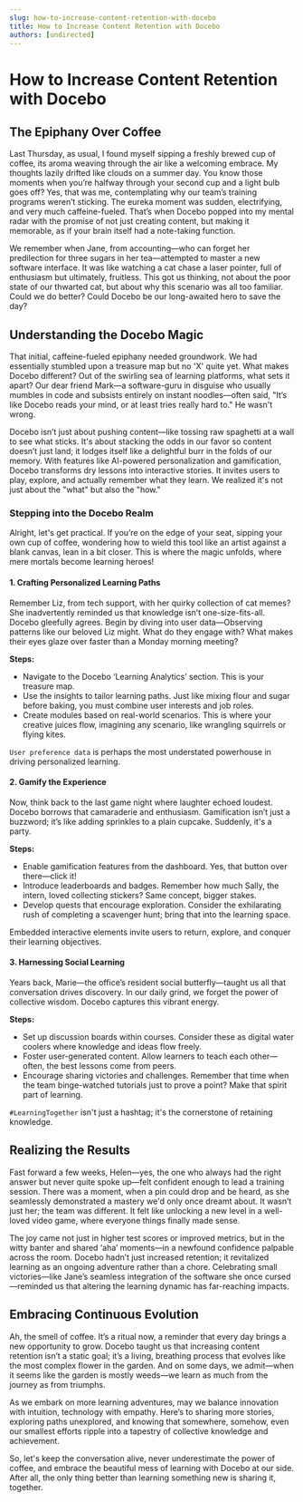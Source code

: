 ```yaml
---
slug: how-to-increase-content-retention-with-docebo
title: How to Increase Content Retention with Docebo
authors: [undirected]
---
```



# How to Increase Content Retention with Docebo

## The Epiphany Over Coffee

Last Thursday, as usual, I found myself sipping a freshly brewed cup of coffee, its aroma weaving through the air like a welcoming embrace. My thoughts lazily drifted like clouds on a summer day. You know those moments when you’re halfway through your second cup and a light bulb goes off? Yes, that was me, contemplating why our team’s training programs weren’t sticking. The eureka moment was sudden, electrifying, and very much caffeine-fueled. That’s when Docebo popped into my mental radar with the promise of not just creating content, but making it memorable, as if your brain itself had a note-taking function.

We remember when Jane, from accounting—who can forget her predilection for three sugars in her tea—attempted to master a new software interface. It was like watching a cat chase a laser pointer, full of enthusiasm but ultimately, fruitless. This got us thinking, not about the poor state of our thwarted cat, but about why this scenario was all too familiar. Could we do better? Could Docebo be our long-awaited hero to save the day?

## Understanding the Docebo Magic

That initial, caffeine-fueled epiphany needed groundwork. We had essentially stumbled upon a treasure map but no 'X' quite yet. What makes Docebo different? Out of the swirling sea of learning platforms, what sets it apart? Our dear friend Mark—a software-guru in disguise who usually mumbles in code and subsists entirely on instant noodles—often said, "It’s like Docebo reads your mind, or at least tries really hard to." He wasn't wrong.

Docebo isn’t just about pushing content—like tossing raw spaghetti at a wall to see what sticks. It's about stacking the odds in our favor so content doesn’t just land; it lodges itself like a delightful burr in the folds of our memory. With features like AI-powered personalization and gamification, Docebo transforms dry lessons into interactive stories. It invites users to play, explore, and actually remember what they learn. We realized it's not just about the "what" but also the "how."

### Stepping into the Docebo Realm

Alright, let's get practical. If you’re on the edge of your seat, sipping your own cup of coffee, wondering how to wield this tool like an artist against a blank canvas, lean in a bit closer. This is where the magic unfolds, where mere mortals become learning heroes!

#### 1. Crafting Personalized Learning Paths

Remember Liz, from tech support, with her quirky collection of cat memes? She inadvertently reminded us that knowledge isn’t one-size-fits-all. Docebo gleefully agrees. Begin by diving into user data—Observing patterns like our beloved Liz might. What do they engage with? What makes their eyes glaze over faster than a Monday morning meeting?

**Steps:**

- Navigate to the Docebo ‘Learning Analytics’ section. This is your treasure map.
- Use the insights to tailor learning paths. Just like mixing flour and sugar before baking, you must combine user interests and job roles.
- Create modules based on real-world scenarios. This is where your creative juices flow, imagining any scenario, like wrangling squirrels or flying kites.
  
`User preference data` is perhaps the most understated powerhouse in driving personalized learning.

#### 2. Gamify the Experience

Now, think back to the last game night where laughter echoed loudest. Docebo borrows that camaraderie and enthusiasm. Gamification isn’t just a buzzword; it’s like adding sprinkles to a plain cupcake. Suddenly, it's a party.

**Steps:**

- Enable gamification features from the dashboard. Yes, that button over there—click it!
- Introduce leaderboards and badges. Remember how much Sally, the intern, loved collecting stickers? Same concept, bigger stakes.
- Develop quests that encourage exploration. Consider the exhilarating rush of completing a scavenger hunt; bring that into the learning space.

Embedded interactive elements invite users to return, explore, and conquer their learning objectives.

#### 3. Harnessing Social Learning

Years back, Marie—the office’s resident social butterfly—taught us all that conversation drives discovery. In our daily grind, we forget the power of collective wisdom. Docebo captures this vibrant energy.

**Steps:**

- Set up discussion boards within courses. Consider these as digital water coolers where knowledge and ideas flow freely.
- Foster user-generated content. Allow learners to teach each other—often, the best lessons come from peers.
- Encourage sharing victories and challenges. Remember that time when the team binge-watched tutorials just to prove a point? Make that spirit part of learning.

`#LearningTogether` isn't just a hashtag; it's the cornerstone of retaining knowledge.

## Realizing the Results

Fast forward a few weeks, Helen—yes, the one who always had the right answer but never quite spoke up—felt confident enough to lead a training session. There was a moment, when a pin could drop and be heard, as she seamlessly demonstrated a mastery we'd only once dreamt about. It wasn’t just her; the team was different. It felt like unlocking a new level in a well-loved video game, where everyone things finally made sense.

The joy came not just in higher test scores or improved metrics, but in the witty banter and shared ‘aha’ moments—in a newfound confidence palpable across the room. Docebo hadn’t just increased retention; it revitalized learning as an ongoing adventure rather than a chore. Celebrating small victories—like Jane’s seamless integration of the software she once cursed—reminded us that altering the learning dynamic has far-reaching impacts.

## Embracing Continuous Evolution

Ah, the smell of coffee. It’s a ritual now, a reminder that every day brings a new opportunity to grow. Docebo taught us that increasing content retention isn’t a static goal; it’s a living, breathing process that evolves like the most complex flower in the garden. And on some days, we admit—when it seems like the garden is mostly weeds—we learn as much from the journey as from triumphs.

As we embark on more learning adventures, may we balance innovation with intuition, technology with empathy. Here’s to sharing more stories, exploring paths unexplored, and knowing that somewhere, somehow, even our smallest efforts ripple into a tapestry of collective knowledge and achievement.

So, let's keep the conversation alive, never underestimate the power of coffee, and embrace the beautiful mess of learning with Docebo at our side. After all, the only thing better than learning something new is sharing it, together.